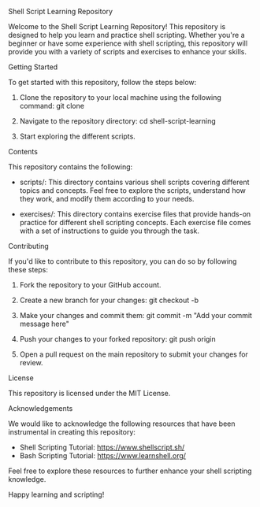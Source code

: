 Shell Script Learning Repository

Welcome to the Shell Script Learning Repository! This repository is designed to help you learn and practice shell scripting. Whether you're a beginner or have some experience with shell scripting, this repository will provide you with a variety of scripts and exercises to enhance your skills.

Getting Started

To get started with this repository, follow the steps below:

1. Clone the repository to your local machine using the following command:
   git clone <repository-url>

2. Navigate to the repository directory:
   cd shell-script-learning

3. Start exploring the different scripts.

Contents

This repository contains the following:

- scripts/: This directory contains various shell scripts covering different topics and concepts. Feel free to explore the scripts, understand how they work, and modify them according to your needs.

- exercises/: This directory contains exercise files that provide hands-on practice for different shell scripting concepts. Each exercise file comes with a set of instructions to guide you through the task.

Contributing

If you'd like to contribute to this repository, you can do so by following these steps:

1. Fork the repository to your GitHub account.

2. Create a new branch for your changes:
   git checkout -b <branch-name>

3. Make your changes and commit them:
   git commit -m "Add your commit message here"

4. Push your changes to your forked repository:
   git push origin <branch-name>

5. Open a pull request on the main repository to submit your changes for review.

License

This repository is licensed under the MIT License.

Acknowledgements

We would like to acknowledge the following resources that have been instrumental in creating this repository:

- Shell Scripting Tutorial: https://www.shellscript.sh/
- Bash Scripting Tutorial: https://www.learnshell.org/

Feel free to explore these resources to further enhance your shell scripting knowledge.

Happy learning and scripting!